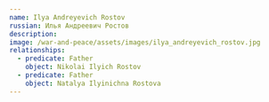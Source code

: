 ```yaml
---
name: Ilya Andreyevich Rostov
russian: Илья Андреевич Ростов
description: 
image: /war-and-peace/assets/images/ilya_andreyevich_rostov.jpg
relationships:
  - predicate: Father
    object: Nikolai Ilyich Rostov
  - predicate: Father
    object: Natalya Ilyinichna Rostova
---
```

